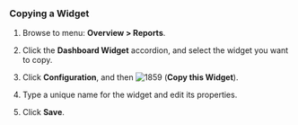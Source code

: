 ### Copying a Widget

1.  Browse to menu: **Overview > Reports**.

2.  Click the **Dashboard Widget** accordion, and select the widget you
    want to copy.

3.  Click **Configuration**, and then
    ![1859](../images/1859.png) (**Copy this Widget**).

4.  Type a unique name for the widget and edit its properties.

5.  Click **Save**.
